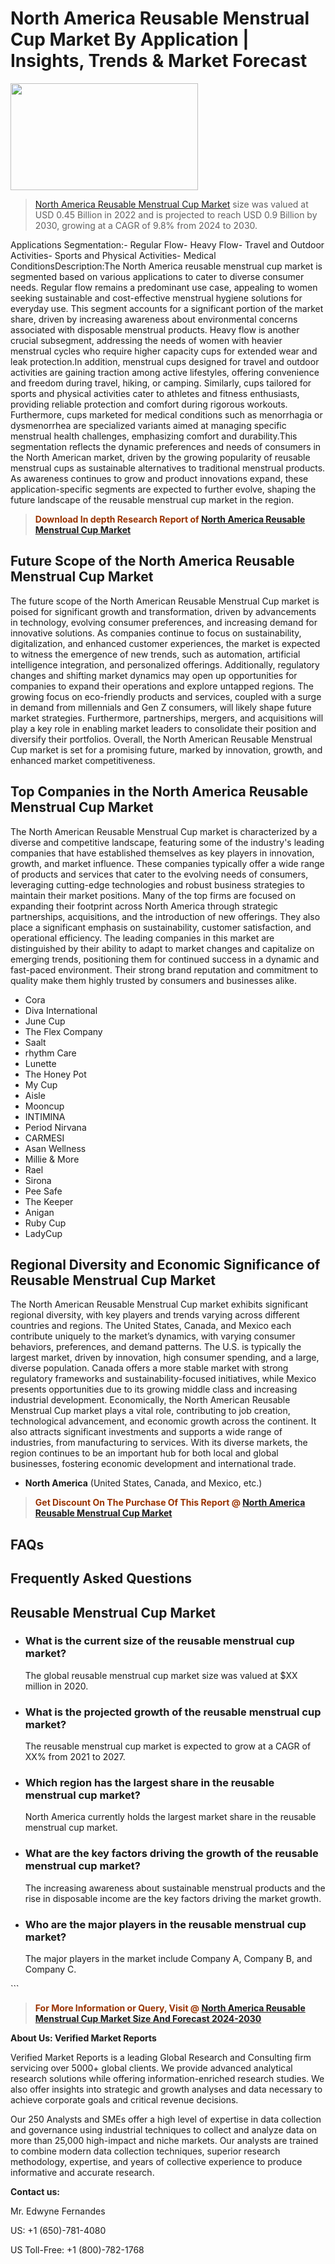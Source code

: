 <p><h1>North America Reusable Menstrual Cup Market By Application | Insights, Trends & Market Forecast</h1><p><img class="aligncenter size-medium wp-image-105565" src="https://ffe5etoiles.com/wp-content/uploads/2025/01/MST7-300x171.png" alt="" width="300" height="171" /></p><blockquote><p><a href="https://www.verifiedmarketreports.com/download-sample/?rid=324200&utm_source=Github-NA&utm_medium=355" target="_blank">North America Reusable Menstrual Cup Market</a> size was valued at USD 0.45 Billion in 2022 and is projected to reach USD 0.9 Billion by 2030, growing at a CAGR of 9.8% from 2024 to 2030.</p></blockquote>Applications Segmentation:- Regular Flow- Heavy Flow- Travel and Outdoor Activities- Sports and Physical Activities- Medical ConditionsDescription:The North America reusable menstrual cup market is segmented based on various applications to cater to diverse consumer needs. Regular flow remains a predominant use case, appealing to women seeking sustainable and cost-effective menstrual hygiene solutions for everyday use. This segment accounts for a significant portion of the market share, driven by increasing awareness about environmental concerns associated with disposable menstrual products. Heavy flow is another crucial subsegment, addressing the needs of women with heavier menstrual cycles who require higher capacity cups for extended wear and leak protection.In addition, menstrual cups designed for travel and outdoor activities are gaining traction among active lifestyles, offering convenience and freedom during travel, hiking, or camping. Similarly, cups tailored for sports and physical activities cater to athletes and fitness enthusiasts, providing reliable protection and comfort during rigorous workouts. Furthermore, cups marketed for medical conditions such as menorrhagia or dysmenorrhea are specialized variants aimed at managing specific menstrual health challenges, emphasizing comfort and durability.This segmentation reflects the dynamic preferences and needs of consumers in the North American market, driven by the growing popularity of reusable menstrual cups as sustainable alternatives to traditional menstrual products. As awareness continues to grow and product innovations expand, these application-specific segments are expected to further evolve, shaping the future landscape of the reusable menstrual cup market in the region.</p><blockquote><p><span style="color: #993300;"><strong>Download In depth Research Report of <a href="https://www.verifiedmarketreports.com/download-sample/?rid=324200&utm_source=Github-NA&utm_medium=355">North America Reusable Menstrual Cup Market</a></strong></span></p></blockquote><h2>Future Scope of the North America Reusable Menstrual Cup Market</h2><p>The future scope of the North American Reusable Menstrual Cup market is poised for significant growth and transformation, driven by advancements in technology, evolving consumer preferences, and increasing demand for innovative solutions. As companies continue to focus on sustainability, digitalization, and enhanced customer experiences, the market is expected to witness the emergence of new trends, such as automation, artificial intelligence integration, and personalized offerings. Additionally, regulatory changes and shifting market dynamics may open up opportunities for companies to expand their operations and explore untapped regions. The growing focus on eco-friendly products and services, coupled with a surge in demand from millennials and Gen Z consumers, will likely shape future market strategies. Furthermore, partnerships, mergers, and acquisitions will play a key role in enabling market leaders to consolidate their position and diversify their portfolios. Overall, the North American Reusable Menstrual Cup market is set for a promising future, marked by innovation, growth, and enhanced market competitiveness.</p><h2>Top Companies in the North America Reusable Menstrual Cup Market</h2><p>The North American Reusable Menstrual Cup market is characterized by a diverse and competitive landscape, featuring some of the industry's leading companies that have established themselves as key players in innovation, growth, and market influence. These companies typically offer a wide range of products and services that cater to the evolving needs of consumers, leveraging cutting-edge technologies and robust business strategies to maintain their market positions. Many of the top firms are focused on expanding their footprint across North America through strategic partnerships, acquisitions, and the introduction of new offerings. They also place a significant emphasis on sustainability, customer satisfaction, and operational efficiency. The leading companies in this market are distinguished by their ability to adapt to market changes and capitalize on emerging trends, positioning them for continued success in a dynamic and fast-paced environment. Their strong brand reputation and commitment to quality make them highly trusted by consumers and businesses alike.</p><p><ul><li>Cora </li><li> Diva International </li><li> June Cup </li><li> The Flex Company </li><li> Saalt </li><li> rhythm Care </li><li> Lunette </li><li> The Honey Pot </li><li> My Cup </li><li> Aisle </li><li> Mooncup </li><li> INTIMINA </li><li> Period Nirvana </li><li> CARMESI </li><li> Asan Wellness </li><li> Millie & More </li><li> Rael </li><li> Sirona </li><li> Pee Safe </li><li> The Keeper </li><li> Anigan </li><li> Ruby Cup </li><li> LadyCup</li></ul></p><h2>Regional Diversity and Economic Significance of Reusable Menstrual Cup Market</h2><p>The North American Reusable Menstrual Cup market exhibits significant regional diversity, with key players and trends varying across different countries and regions. The United States, Canada, and Mexico each contribute uniquely to the market’s dynamics, with varying consumer behaviors, preferences, and demand patterns. The U.S. is typically the largest market, driven by innovation, high consumer spending, and a large, diverse population. Canada offers a more stable market with strong regulatory frameworks and sustainability-focused initiatives, while Mexico presents opportunities due to its growing middle class and increasing industrial development. Economically, the North American Reusable Menstrual Cup market plays a vital role, contributing to job creation, technological advancement, and economic growth across the continent. It also attracts significant investments and supports a wide range of industries, from manufacturing to services. With its diverse markets, the region continues to be an important hub for both local and global businesses, fostering economic development and international trade.</p><ul> <li><strong>North America</strong> (United States, Canada, and Mexico, etc.)</li></ul><blockquote><p><span style="color: #993300;"><strong>Get Discount On The Purchase Of This Report @ <a href="https://www.verifiedmarketreports.com/ask-for-discount/?rid=324200&utm_source=Github-NA&utm_medium=355">North America Reusable Menstrual Cup Market</a></strong></span></p></blockquote><h2>FAQs</h2><p> <h2>Frequently Asked Questions</h1> <h2>Reusable Menstrual Cup Market</h2> <ul> <li> <h3>What is the current size of the reusable menstrual cup market?</div><div></h3> <p>The global reusable menstrual cup market size was valued at $XX million in 2020.</p> </li> <li> <h3>What is the projected growth of the reusable menstrual cup market?</div><div></h3> <p>The reusable menstrual cup market is expected to grow at a CAGR of XX% from 2021 to 2027.</p> </li> <li> <h3>Which region has the largest share in the reusable menstrual cup market?</div><div></h3> <p>North America currently holds the largest market share in the reusable menstrual cup market.</p> </li> <li> <h3>What are the key factors driving the growth of the reusable menstrual cup market?</div><div></h3> <p>The increasing awareness about sustainable menstrual products and the rise in disposable income are the key factors driving the market growth.</p> </li> <li> <h3>Who are the major players in the reusable menstrual cup market?</div><div></h3> <p>The major players in the market include Company A, Company B, and Company C.</p> </li> </ul></body></html>```</p><blockquote><p><span style="color: #993300;"><strong>For More Information or Query, Visit @ <a href="https://www.verifiedmarketreports.com/product/reusable-menstrual-cup-market/">North America Reusable Menstrual Cup Market Size And Forecast 2024-2030</a></strong></span></p></blockquote><p><strong>About Us: Verified Market Reports</strong></p><p>Verified Market Reports is a leading Global Research and Consulting firm servicing over 5000+ global clients. We provide advanced analytical research solutions while offering information-enriched research studies. We also offer insights into strategic and growth analyses and data necessary to achieve corporate goals and critical revenue decisions.</p><p>Our 250 Analysts and SMEs offer a high level of expertise in data collection and governance using industrial techniques to collect and analyze data on more than 25,000 high-impact and niche markets. Our analysts are trained to combine modern data collection techniques, superior research methodology, expertise, and years of collective experience to produce informative and accurate research.</p><p><strong>Contact us:</strong></p><p>Mr. Edwyne Fernandes</p><p>US: +1 (650)-781-4080</p><p>US Toll-Free: +1 (800)-782-1768</p>
